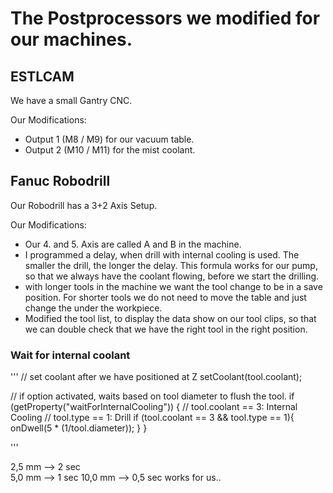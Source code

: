 # The Postprocessors we modified for our machines. 


## ESTLCAM

We have a small Gantry CNC. 

Our Modifications: 
- Output 1 (M8 / M9) for our vacuum table.
- Output 2 (M10 / M11) for the mist coolant.



## Fanuc Robodrill

Our Robodrill has a 3+2 Axis Setup. 

Our Modifications: 
- Our 4. and 5. Axis are called A and B in the machine.
- I programmed a delay, when drill with internal cooling is used. The smaller the drill, the longer the delay. This formula works for our pump, so that we always have the coolant flowing, before we  start the drilling.
- with longer tools in the machine we want the tool change to be in a save position. For shorter tools we do not need to move the table and just change the under the workpiece.
- Modified the tool list, to display the data show on our tool clips, so that we can double check that we have the right tool in the right position. 

### Wait for internal coolant


'''
  // set coolant after we have positioned at Z
  setCoolant(tool.coolant);
  

  // if option activated, waits based on tool diameter to flush the tool. 
  if (getProperty("waitForInternalCooling")) {
    // tool.coolant == 3: Internal Cooling
    // tool.type == 1: Drill
    if (tool.coolant == 3 && tool.type == 1){
      onDwell(5 * (1/tool.diameter));
    }
  }

'''

2,5  mm --> 2 sec  
5,0  mm --> 1 sec 
10,0 mm --> 0,5 sec 
works for us.. 
